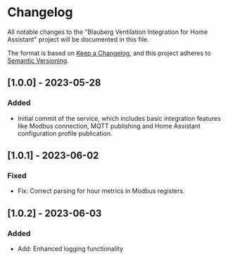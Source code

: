 # Changelog

All notable changes to the "Blauberg Ventilation Integration for Home Assistant" project will be documented in this file.

The format is based on [Keep a Changelog](https://keepachangelog.com/en/1.0.0/), and this project adheres to [Semantic Versioning](https://semver.org/spec/v2.0.0.html).


## [1.0.0] - 2023-05-28

### Added
- Initial commit of the service, which includes basic integration features like Modbus connection, MQTT publishing and Home Assistant configuration profile publication.


## [1.0.1] - 2023-06-02

### Fixed
- Fix: Correct parsing for hour metrics in Modbus registers.


## [1.0.2] - 2023-06-03

### Added
- Add: Enhanced logging functionality
